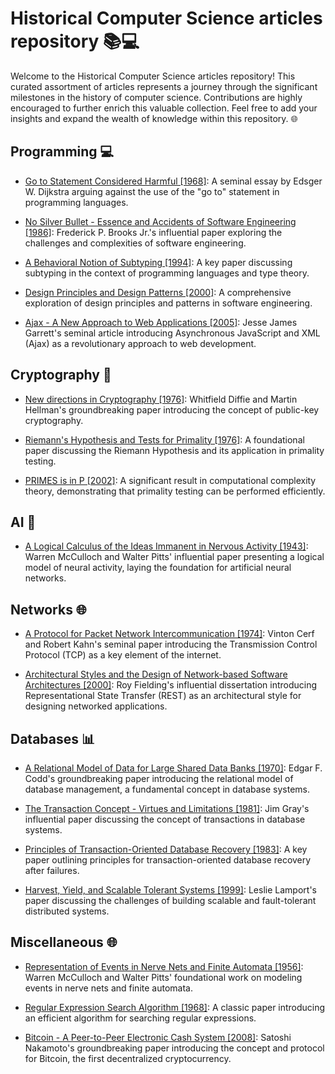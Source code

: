# Historical Computer Science articles repository 📚💻

Welcome to the Historical Computer Science articles repository! This curated assortment of articles represents a journey through the significant milestones in the history of computer science. Contributions are highly encouraged to further enrich this valuable collection. Feel free to add your insights and expand the wealth of knowledge within this repository. 🌐

## Programming 💻

- [Go to Statement Considered Harmful [1968]](link_to_article): A seminal essay by Edsger W. Dijkstra arguing against the use of the "go to" statement in programming languages.

- [No Silver Bullet - Essence and Accidents of Software Engineering [1986]](link_to_article): Frederick P. Brooks Jr.'s influential paper exploring the challenges and complexities of software engineering.

- [A Behavioral Notion of Subtyping [1994]](link_to_article): A key paper discussing subtyping in the context of programming languages and type theory.

- [Design Principles and Design Patterns [2000]](link_to_article): A comprehensive exploration of design principles and patterns in software engineering.

- [Ajax - A New Approach to Web Applications [2005]](link_to_article): Jesse James Garrett's seminal article introducing Asynchronous JavaScript and XML (Ajax) as a revolutionary approach to web development.

## Cryptography 🔐

- [New directions in Cryptography [1976]](link_to_article): Whitfield Diffie and Martin Hellman's groundbreaking paper introducing the concept of public-key cryptography.

- [Riemann's Hypothesis and Tests for Primality [1976]](link_to_article): A foundational paper discussing the Riemann Hypothesis and its application in primality testing.

- [PRIMES is in P [2002]](link_to_article): A significant result in computational complexity theory, demonstrating that primality testing can be performed efficiently.

## AI 🤖

- [A Logical Calculus of the Ideas Immanent in Nervous Activity [1943]](link_to_article): Warren McCulloch and Walter Pitts' influential paper presenting a logical model of neural activity, laying the foundation for artificial neural networks.

## Networks 🌐

- [A Protocol for Packet Network Intercommunication [1974]](link_to_article): Vinton Cerf and Robert Kahn's seminal paper introducing the Transmission Control Protocol (TCP) as a key element of the internet.

- [Architectural Styles and the Design of Network-based Software Architectures [2000]](link_to_article): Roy Fielding's influential dissertation introducing Representational State Transfer (REST) as an architectural style for designing networked applications.

## Databases 📊

- [A Relational Model of Data for Large Shared Data Banks [1970]](link_to_article): Edgar F. Codd's groundbreaking paper introducing the relational model of database management, a fundamental concept in database systems.

- [The Transaction Concept - Virtues and Limitations [1981]](link_to_article): Jim Gray's influential paper discussing the concept of transactions in database systems.

- [Principles of Transaction-Oriented Database Recovery [1983]](link_to_article): A key paper outlining principles for transaction-oriented database recovery after failures.

- [Harvest, Yield, and Scalable Tolerant Systems [1999]](link_to_article): Leslie Lamport's paper discussing the challenges of building scalable and fault-tolerant distributed systems.

## Miscellaneous 🌐

- [Representation of Events in Nerve Nets and Finite Automata [1956]](link_to_article): Warren McCulloch and Walter Pitts' foundational work on modeling events in nerve nets and finite automata.

- [Regular Expression Search Algorithm [1968]](link_to_article): A classic paper introducing an efficient algorithm for searching regular expressions.

- [Bitcoin - A Peer-to-Peer Electronic Cash System [2008]](link_to_article): Satoshi Nakamoto's groundbreaking paper introducing the concept and protocol for Bitcoin, the first decentralized cryptocurrency.
